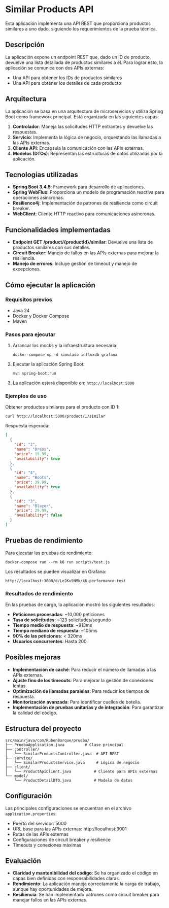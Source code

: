 # Similar Products API

Esta aplicación implementa una API REST que proporciona productos similares a uno dado, siguiendo los requerimientos de la prueba técnica.

## Descripción

La aplicación expone un endpoint REST que, dado un ID de producto, devuelve una lista detallada de productos similares a él. Para lograr esto, la aplicación se comunica con dos APIs externas:
- Una API para obtener los IDs de productos similares
- Una API para obtener los detalles de cada producto

## Arquitectura

La aplicación se basa en una arquitectura de microservicios y utiliza Spring Boot como framework principal. Está organizada en las siguientes capas:

1. **Controlador**: Maneja las solicitudes HTTP entrantes y devuelve las respuestas.
2. **Servicio**: Implementa la lógica de negocio, orquestando las llamadas a las APIs externas.
3. **Cliente API**: Encapsula la comunicación con las APIs externas.
4. **Modelos (DTOs)**: Representan las estructuras de datos utilizadas por la aplicación.

## Tecnologías utilizadas

- **Spring Boot 3.4.5**: Framework para desarrollo de aplicaciones.
- **Spring WebFlux**: Proporciona un modelo de programación reactiva para operaciones asíncronas.
- **Resilience4j**: Implementación de patrones de resiliencia como circuit breaker.
- **WebClient**: Cliente HTTP reactivo para comunicaciones asíncronas.

## Funcionalidades implementadas

- **Endpoint GET /product/{productId}/similar**: Devuelve una lista de productos similares con sus detalles.
- **Circuit Breaker**: Manejo de fallos en las APIs externas para mejorar la resiliencia.
- **Manejo de errores**: Incluye gestión de timeout y manejo de excepciones.

## Cómo ejecutar la aplicación

### Requisitos previos

- Java 24
- Docker y Docker Compose
- Maven

### Pasos para ejecutar

1. Arrancar los mocks y la infraestructura necesaria:
   ```
   docker-compose up -d simulado influxdb grafana
   ```

2. Ejecutar la aplicación Spring Boot:
   ```
   mvn spring-boot:run
   ```

3. La aplicación estará disponible en: `http://localhost:5000`

### Ejemplos de uso

Obtener productos similares para el producto con ID 1:
```
curl http://localhost:5000/product/1/similar
```

Respuesta esperada:
```json
[
  {
    "id": "2",
    "name": "Dress",
    "price": 19.99,
    "availability": true
  },
  {
    "id": "4",
    "name": "Boots",
    "price": 39.99,
    "availability": true
  },
  {
    "id": "3",
    "name": "Blazer",
    "price": 29.99,
    "availability": false
  }
]
```

## Pruebas de rendimiento

Para ejecutar las pruebas de rendimiento:

```
docker-compose run --rm k6 run scripts/test.js
```

Los resultados se pueden visualizar en Grafana:
```
http://localhost:3000/d/Le2Ku9NMk/k6-performance-test
```

### Resultados de rendimiento

En las pruebas de carga, la aplicación mostró los siguientes resultados:

- **Peticiones procesadas**: ~10,000 peticiones
- **Tasa de solicitudes**: ~123 solicitudes/segundo
- **Tiempo medio de respuesta**: ~913ms
- **Tiempo mediano de respuesta**: ~105ms
- **90% de las peticiones**: < 320ms
- **Usuarios concurrentes**: Hasta 200

## Posibles mejoras

- **Implementación de caché**: Para reducir el número de llamadas a las APIs externas.
- **Ajuste fino de los timeouts**: Para mejorar la gestión de conexiones lentas.
- **Optimización de llamadas paralelas**: Para reducir los tiempos de respuesta.
- **Monitorización avanzada**: Para identificar cuellos de botella.
- **Implementación de pruebas unitarias y de integración**: Para garantizar la calidad del código.

## Estructura del proyecto

```
src/main/java/com/RubenBorque/prueba/
├── PruebaApplication.java         # Clase principal
├── controller/
│   └── SimilarProductsController.java  # API REST
├── service/
│   └── SimilarProductsService.java     # Lógica de negocio
├── client/
│   └── ProductApiClient.java          # Cliente para APIs externas
└── model/
    └── ProductDetailDTO.java          # Modelo de datos
```

## Configuración

Las principales configuraciones se encuentran en el archivo `application.properties`:

- Puerto del servidor: 5000
- URL base para las APIs externas: http://localhost:3001
- Rutas de las APIs externas
- Configuraciones de circuit breaker y resilience
- Timeouts y conexiones máximas

## Evaluación

- **Claridad y mantenibilidad del código**: Se ha organizado el código en capas bien definidas con responsabilidades claras.
- **Rendimiento**: La aplicación maneja correctamente la carga de trabajo, aunque hay oportunidades de mejora.
- **Resiliencia**: Se han implementado patrones como circuit breaker para manejar fallos en las APIs externas.